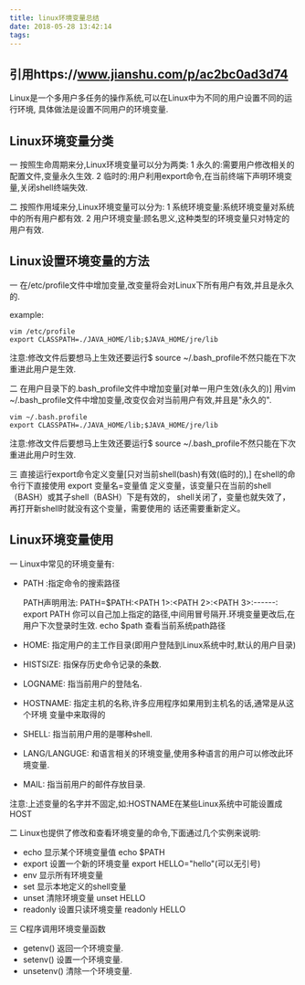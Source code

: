 ```yaml
---
title: linux环境变量总结
date: 2018-05-28 13:42:14
tags:
---
```


## 引用https://www.jianshu.com/p/ac2bc0ad3d74

Linux是一个多用户多任务的操作系统,可以在Linux中为不同的用户设置不同的运行环境,
具体做法是设置不同用户的环境变量.

## Linux环境变量分类

一 按照生命周期来分,Linux环境变量可以分为两类:
1 永久的:需要用户修改相关的配置文件,变量永久生效.
2 临时的:用户利用export命令,在当前终端下声明环境变量,关闭shell终端失效.

二 按照作用域来分,Linux环境变量可以分为:
1 系统环境变量:系统环境变量对系统中的所有用户都有效.
2 用户环境变量:顾名思义,这种类型的环境变量只对特定的用户有效.

## Linux设置环境变量的方法

一 在/etc/profile文件中增加变量,改变量将会对Linux下所有用户有效,并且是永久的.

example:

    vim /etc/profile    
    export CLASSPATH=./JAVA_HOME/lib;$JAVA_HOME/jre/lib
    
注意:修改文件后要想马上生效还要运行$ source ~/.bash_profile不然只能在下次
重进此用户是生效.

二 在用户目录下的.bash_profile文件中增加变量[对单一用户生效(永久的)]
用vim ~/.bash_profile文件中增加变量,改变仅会对当前用户有效,并且是"永久的".

    vim ~/.bash.profile
    export CLASSPATH=./JAVA_HOME/lib;$JAVA_HOME/jre/lib
注意:修改文件后要想马上生效还要运行$ source ~/.bash_profile不然只能在下次
重进此用户时生效.

三 直接运行export命令定义变量[只对当前shell(bash)有效(临时的),]
在shell的命令行下直接使用   export 变量名=变量值
定义变量，该变量只在当前的shell（BASH）或其子shell（BASH）下是有效的，
shell关闭了，变量也就失效了，再打开新shell时就没有这个变量，需要使用的
话还需要重新定义。

## Linux环境变量使用

一 Linux中常见的环境变量有:

* PATH :指定命令的搜索路径

    
    PATH声明用法:
    PATH=$PATH:<PATH 1>:<PATH 2>:<PATH 3>:------:<PATH n>
    export PATH
    你可以自己加上指定的路径,中间用冒号隔开.环境变量更改后,在用户下次登录时生效.
    echo $path 查看当前系统path路径
    
* HOME: 指定用户的主工作目录(即用户登陆到Linux系统中时,默认的用户目录)    
* HISTSIZE: 指保存历史命令记录的条数.
* LOGNAME: 指当前用户的登陆名.
* HOSTNAME: 指定主机的名称,许多应用程序如果用到主机名的话,通常是从这个环境
变量中来取得的
* SHELL: 指当前用户用的是哪种shell.
* LANG/LANGUGE: 和语言相关的环境变量,使用多种语言的用户可以修改此环境变量.
* MAIL: 指当前用户的邮件存放目录.

注意:上述变量的名字并不固定,如:HOSTNAME在某些Linux系统中可能设置成HOST

二 Linux也提供了修改和查看环境变量的命令,下面通过几个实例来说明:

* echo 显示某个环境变量值 echo $PATH
* export 设置一个新的环境变量 export HELLO="hello"(可以无引号)
* env 显示所有环境变量
* set 显示本地定义的shell变量
* unset 清除环境变量 unset HELLO
* readonly 设置只读环境变量 readonly HELLO

三 C程序调用环境变量函数

* getenv() 返回一个环境变量.
* setenv() 设置一个环境变量.
* unsetenv() 清除一个环境变量.

    
    
